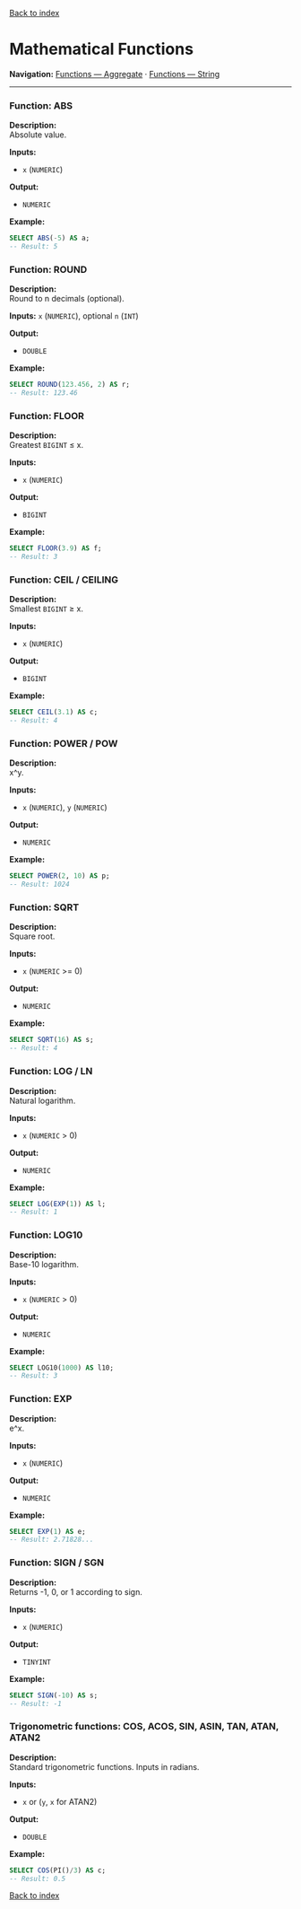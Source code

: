 [Back to index](./README.md)

# Mathematical Functions

**Navigation:** [Functions — Aggregate](./functions_aggregate.md) · [Functions — String](./functions_string.md)

---

### Function: ABS
**Description:**  
Absolute value.

**Inputs:** 
- `x` (`NUMERIC`)

**Output:** 
- `NUMERIC`

**Example:**
```sql
SELECT ABS(-5) AS a;
-- Result: 5
```

### Function: ROUND
**Description:**  
Round to n decimals (optional).

**Inputs:** `x` (`NUMERIC`), optional `n` (`INT`)

**Output:** 
- `DOUBLE`

**Example:**
```sql
SELECT ROUND(123.456, 2) AS r;
-- Result: 123.46
```

### Function: FLOOR
**Description:**  
Greatest `BIGINT` ≤ x.

**Inputs:** 
- `x` (`NUMERIC`)

**Output:** 
- `BIGINT`

**Example:**
```sql
SELECT FLOOR(3.9) AS f;
-- Result: 3
```

### Function: CEIL / CEILING
**Description:**  
Smallest `BIGINT` ≥ x.

**Inputs:** 
- `x` (`NUMERIC`)

**Output:** 
- `BIGINT`

**Example:**
```sql
SELECT CEIL(3.1) AS c;
-- Result: 4
```

### Function: POWER / POW
**Description:**  
x^y.

**Inputs:** 
- `x` (`NUMERIC`), `y` (`NUMERIC`)

**Output:** 
- `NUMERIC`

**Example:**
```sql
SELECT POWER(2, 10) AS p;
-- Result: 1024
```

### Function: SQRT
**Description:**  
Square root.

**Inputs:** 
- `x` (`NUMERIC` >= 0)

**Output:** 
- `NUMERIC`

**Example:**
```sql
SELECT SQRT(16) AS s;
-- Result: 4
```

### Function: LOG / LN
**Description:**  
Natural logarithm.

**Inputs:** 
- `x` (`NUMERIC` > 0)

**Output:** 
- `NUMERIC`

**Example:**
```sql
SELECT LOG(EXP(1)) AS l;
-- Result: 1
```

### Function: LOG10
**Description:**  
Base-10 logarithm.

**Inputs:** 
- `x` (`NUMERIC` > 0)

**Output:** 
- `NUMERIC`

**Example:**
```sql
SELECT LOG10(1000) AS l10;
-- Result: 3
```

### Function: EXP
**Description:**  
e^x.

**Inputs:** 
- `x` (`NUMERIC`)

**Output:** 
- `NUMERIC`

**Example:**
```sql
SELECT EXP(1) AS e;
-- Result: 2.71828...
```

### Function: SIGN / SGN
**Description:**  
Returns -1, 0, or 1 according to sign.

**Inputs:** 
- `x` (`NUMERIC`)

**Output:** 
- `TINYINT`

**Example:**
```sql
SELECT SIGN(-10) AS s;
-- Result: -1
```

### Trigonometric functions: COS, ACOS, SIN, ASIN, TAN, ATAN, ATAN2
**Description:**  
Standard trigonometric functions. Inputs in radians.

**Inputs:** 
- `x` or (`y`, `x` for ATAN2)

**Output:** 
- `DOUBLE`

**Example:**
```sql
SELECT COS(PI()/3) AS c;
-- Result: 0.5
```

[Back to index](./README.md)
